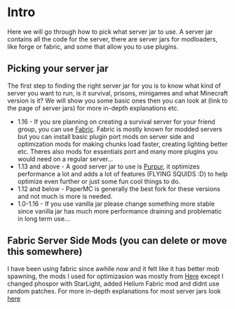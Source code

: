 # Intro

Here we will go through how to pick what server jar to use. A server jar contains all the code for the server, there are server jars for modloaders, like forge or fabric, and some that allow you to use plugins.

## Picking your server jar

The first step to finding the right server jar for you is to know what kind of server you want to run, is it survival, prisons, minigames and what Minecraft version is it? We will show you some basic ones then you can look at (link to the page of server jars) for more in-depth explanations etc. 
- 1.16 - If you sre planning on creating a survival server for your friend group, you can use [Fabric](https://fabricmc.net/). Fabric is mostly known for modded servers but you can install basic plugin port mods on server side and optimization mods for making chunks load faster, creating lighting better etc. Theres also mods for essentials port and many more plugins you would need on a regular server...
- 1.13 and above - A good server jar to use is [Purpur](https://github.com/pl3xgaming/Purpur), it optimizes performance a lot and adds a lot of features (FLYING SQUIDS :D) to help optimize even further or just some fun cool things to do.
- 1.12 and below - PaperMC is generally the best fork for these versions and not much is more is needed.
- 1.0-1.16 - If you use vanilla jar please change something more stable since vanilla jar has much more performance draining and problematic in long term use...

## Fabric Server Side Mods (you can delete or move this somewhere)
 I have been using fabric since awhile now and it felt like it has better mob spawning, the mods I used for optimizasion was mostly from [Here](https://gist.github.com/comp500/12417ee3685f6204362e933c9bcde603) except I changed phospor with StarLight, added Helium Fabric mod and didnt use random patches.
For more in-depth explanations for most server jars look [here](../en_us/Finding%20what%20server%20jar%20to%20use.md)
